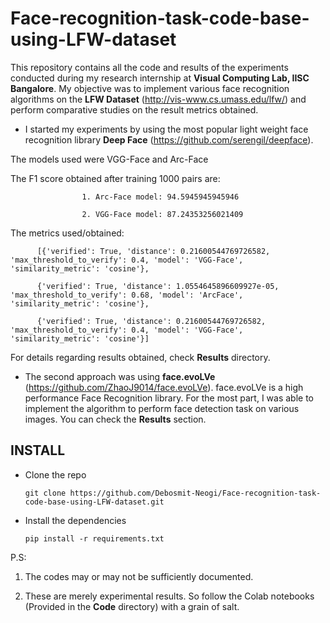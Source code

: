 # Face-recognition-task-code-base-using-LFW-dataset

This repository contains all the code and results of the experiments conducted during my research internship at **Visual Computing Lab, IISC Bangalore**. My objective was to implement various face recognition algorithms on the **LFW Dataset** (http://vis-www.cs.umass.edu/lfw/) and perform comparative studies on the result metrics obtained.

 * I started my experiments by using the most popular light weight face recognition library **Deep Face** (https://github.com/serengil/deepface). 

 The models used were VGG-Face and Arc-Face 
      
  The F1 score obtained after training 1000 pairs are:
  
                    1. Arc-Face model: 94.5945945945946
                    
                    2. VGG-Face model: 87.24353256021409
  The metrics used/obtained:
  
          [{'verified': True, 'distance': 0.21600544769726582, 'max_threshold_to_verify': 0.4, 'model': 'VGG-Face', 'similarity_metric': 'cosine'},
                     
          {'verified': True, 'distance': 1.0554645896609927e-05, 'max_threshold_to_verify': 0.68, 'model': 'ArcFace', 'similarity_metric': 'cosine'},
                     
          {'verified': True, 'distance': 0.21600544769726582, 'max_threshold_to_verify': 0.4, 'model': 'VGG-Face', 'similarity_metric': 'cosine'}]
                     
                    
   For details regarding results obtained, check **Results** directory.

* The second approach was using **face.evoLVe** (https://github.com/ZhaoJ9014/face.evoLVe). face.evoLVe is a high performance Face Recognition library. For the most part, I was able to implement the algorithm to perform face detection task on various images. You can check the **Results** section.



## INSTALL
* Clone the repo
  ```
  git clone https://github.com/Debosmit-Neogi/Face-recognition-task-code-base-using-LFW-dataset.git
  ```

* Install the dependencies
  ```
  pip install -r requirements.txt
  ```

         

P.S: 
 1. The codes may or may not be sufficiently documented.

2. These are merely experimental results. So follow the Colab notebooks (Provided in the **Code** directory) with a grain of salt.
